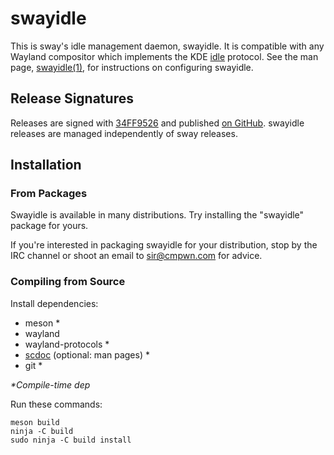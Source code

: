 # swayidle

This is sway's idle management daemon, swayidle. It is compatible with any
Wayland compositor which implements the KDE
[idle](https://github.com/swaywm/sway/blob/master/protocols/idle.xml) protocol.
See the man page, [swayidle(1)](./swayidle.1.scd), for instructions on configuring swayidle.

## Release Signatures

Releases are signed with [34FF9526](https://keys.openpgp.org/search?q=34FF9526CFEF0E97A340E2E40FDE7BE0E88F5E48)
and published [on GitHub](https://github.com/swaywm/swayidle/releases). swayidle
releases are managed independently of sway releases.

## Installation

### From Packages

Swayidle is available in many distributions. Try installing the "swayidle"
package for yours.

If you're interested in packaging swayidle for your distribution, stop by the
IRC channel or shoot an email to sir@cmpwn.com for advice.

### Compiling from Source

Install dependencies:

* meson \*
* wayland
* wayland-protocols \*
* [scdoc](https://git.sr.ht/~sircmpwn/scdoc) (optional: man pages) \*
* git \*

_\*Compile-time dep_

Run these commands:

    meson build
    ninja -C build
    sudo ninja -C build install

